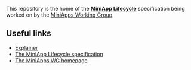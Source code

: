 This repository is the home of the **[MiniApp Lifecycle](https://w3c.github.io/miniapp-lifecycle/)** specification being worked on by the [MiniApps Working Group](https://www.w3.org/2021/miniapps/).

## Useful links

* [Explainer](@@)
* [The MiniApp Lifecycle specification](https://w3c.github.io/miniapp-lifecycle/)
* [The MiniApps WG homepage](https://www.w3.org/2021/miniapps/)